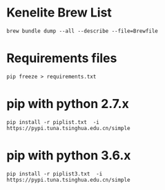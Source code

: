 # Kenelite Brew List

    brew bundle dump --all --describe --file=Brewfile



# Requirements files

    pip freeze > requirements.txt 


# pip with python 2.7.x

    pip install -r piplist.txt  -i https://pypi.tuna.tsinghua.edu.cn/simple


# pip with python 3.6.x

    pip install -r piplist3.txt  -i https://pypi.tuna.tsinghua.edu.cn/simple


